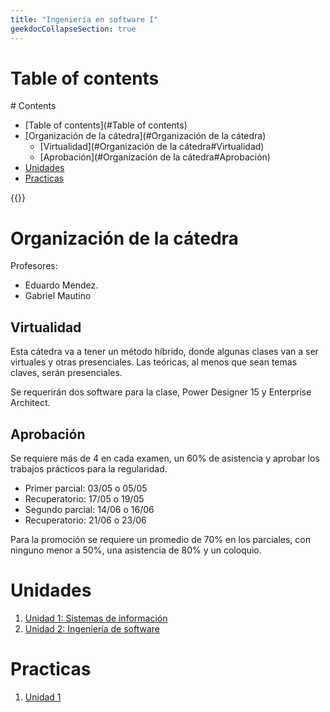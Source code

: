 ```yaml
---
title: "Ingeniería en software I"
geekdocCollapseSection: true
---
```


# Table of contents
<div class='hidden'>
# Contents

- [Table of contents](#Table of contents)
- [Organización de la cátedra](#Organización de la cátedra)
  - [Virtualidad](#Organización de la cátedra#Virtualidad)
  - [Aprobación](#Organización de la cátedra#Aprobación)
- [Unidades](#Unidades)
- [Practicas](#Practicas)

</div>
{{<toc>}}

# Organización de la cátedra

Profesores:

- Eduardo Mendez.
- Gabriel Mautino

## Virtualidad

Esta cátedra va a tener un método híbrido, donde algunas clases van a ser
virtuales y otras presenciales. Las teóricas, al menos que sean temas claves,
serán presenciales.

Se requerirán dos software para la clase, Power Designer 15 y Enterprise
Architect.

## Aprobación

Se requiere más de 4 en cada examen, un 60% de asistencia y aprobar los
trabajos prácticos para la regularidad.

- Primer parcial: 03/05 o 05/05
- Recuperatorio: 17/05 o 19/05
- Segundo parcial: 14/06 o 16/06
- Recuperatorio: 21/06 o 23/06

Para la promoción se requiere un promedio de 70% en los parciales, con ninguno
menor a 50%, una asistencia de 80% y un coloquio.

# Unidades

1. [Unidad 1: Sistemas de información](unidad-1)
2. [Unidad 2: Ingeniería de software](unidad-2)

# Practicas

1. [Unidad 1](practica-1)

